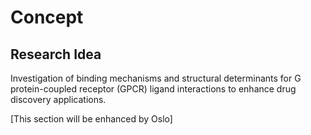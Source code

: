 # Concept

## Research Idea

Investigation of binding mechanisms and structural determinants for G protein-coupled receptor (GPCR) ligand interactions to enhance drug discovery applications.

[This section will be enhanced by Oslo]
